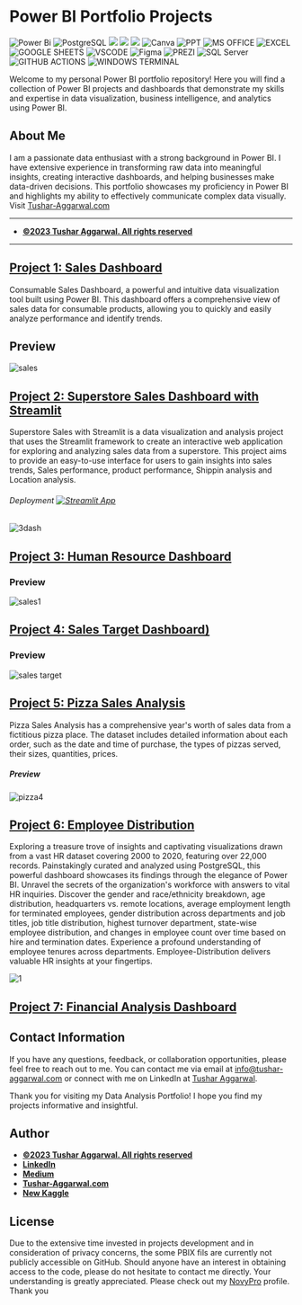 # Power BI Portfolio Projects
![Power Bi](https://img.shields.io/badge/power_bi-F2C811?style=for-the-badge&logo=powerbi&logoColor=black)
![PostgreSQL](https://img.shields.io/badge/PostgreSQL-316192?style=for-the-badge&logo=postgresql&logoColor=white)
![](https://img.shields.io/badge/MySQL-00000F?style=for-the-badge&logo=mysql&logoColor=white)
![](https://img.shields.io/badge/SQLite-07405E?style=for-the-badge&logo=sqlite&logoColor=white)
![](https://img.shields.io/badge/Tableau-E97627?style=for-the-badge&logo=Tableau&logoColor=white)
![Canva](https://img.shields.io/badge/Canva-%2300C4CC.svg?style=for-the-badge&logo=Canva&logoColor=white)
![PPT](https://img.shields.io/badge/Microsoft_PowerPoint-B7472A?style=for-the-badge&logo=microsoft-powerpoint&logoColor=white)
![MS OFFICE](https://img.shields.io/badge/Microsoft_Office-D83B01?style=for-the-badge&logo=microsoft-office&logoColor=white)
![EXCEL](https://img.shields.io/badge/Microsoft_Excel-217346?style=for-the-badge&logo=microsoft-excel&logoColor=white)
![GOOGLE SHEETS](https://img.shields.io/badge/Google%20Sheets-34A853?style=for-the-badge&logo=google-sheets&logoColor=white)
![VSCODE](https://img.shields.io/badge/VSCode-0078D4?style=for-the-badge&logo=visual%20studio%20code&logoColor=white)
![Figma](https://img.shields.io/badge/Figma-F24E1E?style=for-the-badge&logo=figma&logoColor=white)
![PREZI](https://img.shields.io/badge/Prezi-3181FF?style=for-the-badge&logo=prezi&logoColor=white)
![SQL Server](https://img.shields.io/badge/Microsoft_SQL_Server-CC2927?style=for-the-badge&logo=microsoft-sql-server&logoColor=white)
![GITHUB ACTIONS](https://img.shields.io/badge/Github%20Actions-282a2e?style=for-the-badge&logo=githubactions&logoColor=367cfe)
![WINDOWS TERMINAL](https://img.shields.io/badge/windows%20terminal-4D4D4D?style=for-the-badge&logo=windows%20terminal&logoColor=white)




Welcome to my personal Power BI portfolio repository! Here you will find a collection of Power BI projects and dashboards that demonstrate my skills and expertise in data visualization, business intelligence, and analytics using Power BI.

## About Me
I am a passionate data enthusiast with a strong background in Power BI. I have extensive experience in transforming raw data into meaningful insights, creating interactive dashboards, and helping businesses make data-driven decisions. This portfolio showcases my proficiency in Power BI and highlights my ability to effectively communicate complex data visually. Visit [Tushar-Aggarwal.com](https://www.tushar-aggarwal.com/)

---
- [<ins><b>©2023 Tushar Aggarwal. All rights reserved</b></ins>](https://www.tushar-aggarwal.com/)
---
## [Project 1: Sales Dashboard](https://tushar-aggarwal.com/httpsgithubcomtushar2704consumablessalesdashboard)

Consumable Sales Dashboard, a powerful and intuitive data visualization tool built using Power BI. This dashboard offers a comprehensive view of sales data for consumable products, allowing you to quickly and easily analyze performance and identify trends.
## Preview

![sales](https://github.com/tushar2704/tushar2704-GIFs/blob/main/salesd1.gif)

## [Project 2: Superstore Sales Dashboard with Streamlit](https://github.com/tushar2704/Superstore-Sales-Dashboard-with-Streamlit)

Superstore Sales with Streamlit is a data visualization and analysis project that uses the Streamlit framework to create an interactive web application for exploring and analyzing sales data from a superstore. This project aims to provide an easy-to-use interface for users to gain insights into sales trends, Sales performance, product performance, Shippin analysis and Location analysis. 
###### Deployment [![Streamlit App](https://static.streamlit.io/badges/streamlit_badge_black_white.svg)](https://tushar2704-superstore-dashboard.streamlit.app/)

![3dash](https://github.com/tushar2704/Superstore-Sales-Dashboard-with-Streamlit/assets/66141195/ca77655e-b101-44e9-b5e7-fcdbf5aae388)




## [Project 3: Human Resource Dashboard](https://www.novypro.com/project/human-resource-dashboard-2)

### Preview

![sales1](https://github.com/tushar2704/tushar2704-GIFs/assets/66141195/90ce1d58-66a4-4957-b58c-bd12911afdc0)


## [Project 4: Sales Target Dashboard)](https://www.novypro.com/project/sales-target-dashboard)

### Preview
![sales target](https://github.com/tushar2704/tushar2704-GIFs/assets/66141195/3e00f77b-8a4d-4f1d-8f84-741de44ec33c)



## [Project 5: Pizza Sales Analysis](https://github.com/tushar2704/Pizza-Sales-Analysis)

Pizza Sales Analysis has a comprehensive year's worth of sales data from a fictitious pizza place. The dataset includes detailed information about each order, such as the date and time of purchase, the types of pizzas served, their sizes, quantities, prices.
##### Preview
![pizza4](https://github.com/tushar2704/Pizza-Sales-Analysis/assets/66141195/64e1be51-11d3-4579-b2ae-9f12d7624fa1)

## [Project 6: Employee Distribution](https://github.com/tushar2704/Employee-Distribution)

Exploring a treasure trove of insights and captivating visualizations drawn from a vast HR dataset covering 2000 to 2020, featuring over 22,000 records. Painstakingly curated and analyzed using PostgreSQL, this powerful dashboard showcases its findings through the elegance of Power BI. Unravel the secrets of the organization's workforce with answers to vital HR inquiries. Discover the gender and race/ethnicity breakdown, age distribution, headquarters vs. remote locations, average employment length for terminated employees, gender distribution across departments and job titles, job title distribution, highest turnover department, state-wise employee distribution, and changes in employee count over time based on hire and termination dates. Experience a profound understanding of employee tenures across departments. Employee-Distribution delivers valuable HR insights at your fingertips.

![1](https://github.com/tushar2704/tushar2704-GIFs/assets/66141195/59e59305-5ab2-44bf-998d-6db6faf30c23)

## [Project 7: Financial Analysis Dashboard](https://www.novypro.com/project/financial-analysis-dashboard-6)



## Contact Information

If you have any questions, feedback, or collaboration opportunities, please feel free to reach out to me. You can contact me via email at [info@tushar-aggarwal.com](mailto:info@tushar-aggarwal.com) or connect with me on LinkedIn at [Tushar Aggarwal](https://www.linkedin.com/in/yourname).

Thank you for visiting my Data Analysis Portfolio! I hope you find my projects informative and insightful.



## Author
- [<ins><b>©2023 Tushar Aggarwal. All rights reserved</b></ins>](https://www.tushar-aggarwal.com/)
- <b>[LinkedIn](https://www.linkedin.com/in/tusharaggarwalinseec/)</b>
- <b>[Medium](https://medium.com/@tushar_aggarwal)</b> 
- <b>[Tushar-Aggarwal.com](https://www.tushar-aggarwal.com/)</b>
- <b>[New Kaggle](https://www.kaggle.com/tagg27)</b> 


## License
Due to the extensive time invested in projects development and in consideration of privacy concerns, the some PBIX fils are currently not publicly accessible on GitHub. Should anyone have an interest in obtaining access to the code, please do not hesitate to contact me directly. Your understanding is greatly appreciated. Please check out my [NovyPro](https://www.novypro.com/profile_projects/tusharagg) profile. Thank you


